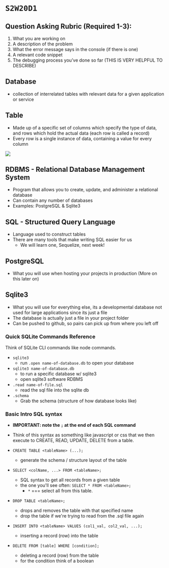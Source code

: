 # `S2W20D1`

## Question Asking Rubric (Required 1-3):

1) What you are working on
2) A description of the problem
3) What the error message says in the console (if there is one)
4) A relevant code snippet
5) The debugging process you’ve done so far (THIS IS VERY HELPFUL TO DESCRIBE)

## Database

- collection of interrelated tables with relevant data for a given application
  or service

## Table

- Made up of a specific set of columns which specify the type of data, and rows
  which hold the actual data (each row is called a record)
- Every row is a single instance of data, containing a value for every column

![](https://i.imgur.com/38Lpkm1.png)

## RDBMS - Relational Database Management System

- Program that allows you to create, update, and administer a relational
  database
- Can contain any number of databases
- Examples: PostgreSQL & Sqlite3


## SQL - Structured Query Language

- Language used to construct tables
- There are many tools that make writing SQL easier for us
  - We will learn one, Sequelize, next week!

## PostgreSQL

- What you will use when hosting your projects in production (More on this later on)

## Sqlite3

- What you will use for everything else, its a developmental database not used for large applications since its just a file
- The database is actually just a file in your project folder
- Can be pushed to github, so pairs can pick up from where you left off

### Quick SQLite Commands Reference
Think of SQLite CLI commands like node commands.

- `sqlite3`
  - run `.open name-of-database.db` to open your database
- `sqlite3 name-of-database.db`
  - to run a specific database w/ sqlite3
  - open sqlite3 software RDBMS
- `.read name-of-file.sql`
  - read the sql file into the sqlite db
- `.schema`
  - Grab the schema (structure of how database looks like)


### Basic Intro SQL syntax 
- **IMPORTANT: note the `;` at the end of each SQL command**
- Think of this syntax as something like javascript or css that we then execute to CREATE, READ, UPDATE, DELETE from a table.
- `CREATE TABLE <tableName> (...);`
  - generate the schema / structure layout of the table
- `SELECT <colName, ...> FROM <tableName>;`
  - SQL syntax to get all records from a given table
  - the one you'll see often: `SELECT * FROM <tableName>;`
    - `*` === select all from this table.
- `DROP TABLE <tableName>;`
  - drops and removes the table with that specified name
  - drop the table if we're trying to read from the .sql file again

- `INSERT INTO <tableName> VALUES (col1_val, col2_val, ...);`
  - inserting a record (row) into the table

- `DELETE FROM [table] WHERE [condition];`
  - deleting a record (row) from the table
  - for the condition think of a boolean
